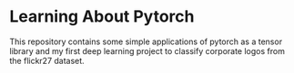 # Learning About Pytorch

This repository contains some simple applications of pytorch as a tensor
library and my first deep learning project to classify corporate logos from the
flickr27 dataset.
